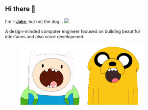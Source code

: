 ## Hi there :call_me_hand:
I'm ✨[**Jake**](https://jackzeled0n.github.io/Profile/), 
but not the dog... <img src="https://media.giphy.com/media/geFGrjlJb2t80LiJf9/giphy.gif" width="50px">

A design-minded computer engineer focused on building beautiful interfaces and also voice development.

<p align="center">
  <img src="impresionado-finn.gif" alt="Finn" width="200">
  <img src="impresionado-jake.gif" alt="Jake" width="200">
</p>

<!--
**JackZeled0n/JackZeled0n** is a ✨ _special_ ✨ repository because its `README.md` (this file) appears on your GitHub profile.

Here are some ideas to get you started:

- 🔭 I’m currently working on ...
- 🌱 I’m currently learning ...
- 👯 I’m looking to collaborate on ...
- 🤔 I’m looking for help with ...
- 💬 Ask me about ...
- 📫 How to reach me: ...
- 😄 Pronouns: ...
- ⚡ Fun fact: ...
-->
